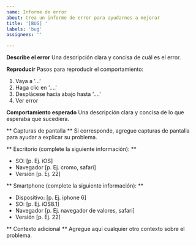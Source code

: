 ```yaml
---
name: Informe de error
about: Crea un informe de error para ayudarnos a mejorar
title: '[BUG] '
labels: 'bug'
assignees: ''

---
```


**Describe el error**
Una descripción clara y concisa de cuál es el error.

**Reproducir**
Pasos para reproducir el comportamiento:
1. Vaya a '...'
2. Haga clic en '....'
3. Desplácese hacia abajo hasta '....'
4. Ver error

**Comportamiento esperado**
Una descripción clara y concisa de lo que esperaba que sucediera.

** Capturas de pantalla **
Si corresponde, agregue capturas de pantalla para ayudar a explicar su problema.

** Escritorio (complete la siguiente información): **
  - SO: [p. Ej. iOS]
  - Navegador [p. Ej. cromo, safari]
  - Versión [p. Ej. 22]

** Smartphone (complete la siguiente información): **
  - Dispositivo: [p. Ej. iphone 6]
  - SO: [p. Ej. iOS8.1]
  - Navegador [p. Ej. navegador de valores, safari]
  - Versión [p. Ej. 22]

** Contexto adicional **
Agregue aquí cualquier otro contexto sobre el problema.
